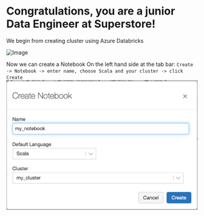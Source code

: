 # Congratulations, you are a junior Data Engineer at Superstore!

We begin from creating cluster using Azure Databricks

![Image](./pictures/create_cluster_step_2.png)

Now we can create a Notebook
On the left hand side at the tab bar: `Create -> Notebook -> enter name, choose Scala and your cluster -> click Create`
![Image](./pictures/create_notebook.png)
